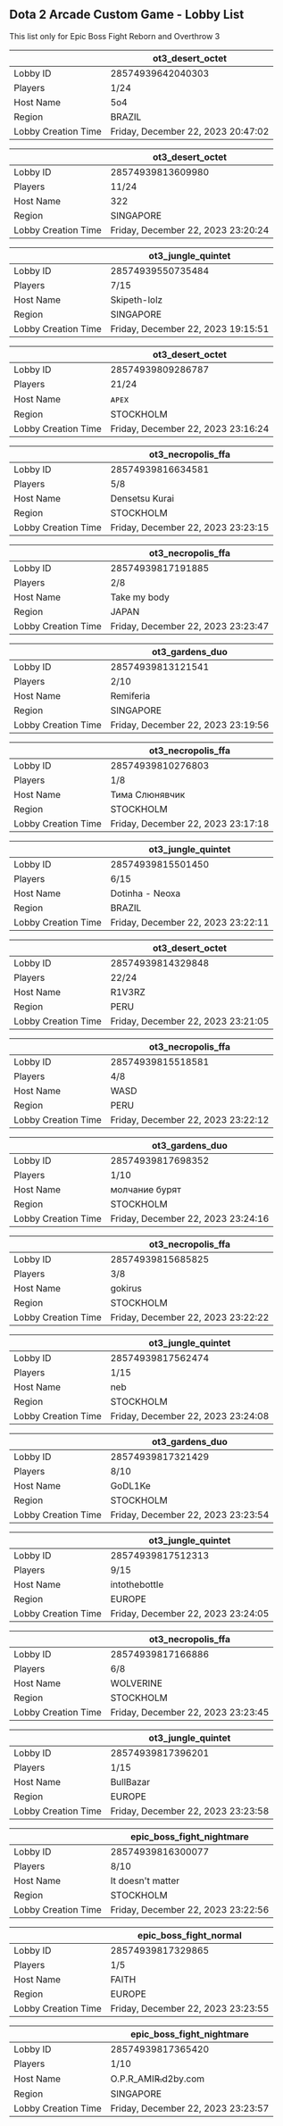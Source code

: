 ## Dota 2 Arcade Custom Game - Lobby List

This list only for Epic Boss Fight Reborn and Overthrow 3

|  | ot3_desert_octet |
| ------ | ------ |
| Lobby ID | 28574939642040303 |
| Players | 1/24 |
| Host Name | 5o4 |
| Region | BRAZIL |
| Lobby Creation Time | Friday, December 22, 2023 20:47:02 |


|  | ot3_desert_octet |
| ------ | ------ |
| Lobby ID | 28574939813609980 |
| Players | 11/24 |
| Host Name | 322 |
| Region | SINGAPORE |
| Lobby Creation Time | Friday, December 22, 2023 23:20:24 |


|  | ot3_jungle_quintet |
| ------ | ------ |
| Lobby ID | 28574939550735484 |
| Players | 7/15 |
| Host Name | Skipeth-lolz |
| Region | SINGAPORE |
| Lobby Creation Time | Friday, December 22, 2023 19:15:51 |


|  | ot3_desert_octet |
| ------ | ------ |
| Lobby ID | 28574939809286787 |
| Players | 21/24 |
| Host Name | ᴀᴘᴇx |
| Region | STOCKHOLM |
| Lobby Creation Time | Friday, December 22, 2023 23:16:24 |


|  | ot3_necropolis_ffa |
| ------ | ------ |
| Lobby ID | 28574939816634581 |
| Players | 5/8 |
| Host Name | Densetsu Kurai |
| Region | STOCKHOLM |
| Lobby Creation Time | Friday, December 22, 2023 23:23:15 |


|  | ot3_necropolis_ffa |
| ------ | ------ |
| Lobby ID | 28574939817191885 |
| Players | 2/8 |
| Host Name | Take my body |
| Region | JAPAN |
| Lobby Creation Time | Friday, December 22, 2023 23:23:47 |


|  | ot3_gardens_duo |
| ------ | ------ |
| Lobby ID | 28574939813121541 |
| Players | 2/10 |
| Host Name | Remiferia |
| Region | SINGAPORE |
| Lobby Creation Time | Friday, December 22, 2023 23:19:56 |


|  | ot3_necropolis_ffa |
| ------ | ------ |
| Lobby ID | 28574939810276803 |
| Players | 1/8 |
| Host Name | Тима Слюнявчик |
| Region | STOCKHOLM |
| Lobby Creation Time | Friday, December 22, 2023 23:17:18 |


|  | ot3_jungle_quintet |
| ------ | ------ |
| Lobby ID | 28574939815501450 |
| Players | 6/15 |
| Host Name | Dotinha - Neoxa |
| Region | BRAZIL |
| Lobby Creation Time | Friday, December 22, 2023 23:22:11 |


|  | ot3_desert_octet |
| ------ | ------ |
| Lobby ID | 28574939814329848 |
| Players | 22/24 |
| Host Name | R1V3RZ |
| Region | PERU |
| Lobby Creation Time | Friday, December 22, 2023 23:21:05 |


|  | ot3_necropolis_ffa |
| ------ | ------ |
| Lobby ID | 28574939815518581 |
| Players | 4/8 |
| Host Name | WASD |
| Region | PERU |
| Lobby Creation Time | Friday, December 22, 2023 23:22:12 |


|  | ot3_gardens_duo |
| ------ | ------ |
| Lobby ID | 28574939817698352 |
| Players | 1/10 |
| Host Name | молчание бурят |
| Region | STOCKHOLM |
| Lobby Creation Time | Friday, December 22, 2023 23:24:16 |


|  | ot3_necropolis_ffa |
| ------ | ------ |
| Lobby ID | 28574939815685825 |
| Players | 3/8 |
| Host Name | gokirus |
| Region | STOCKHOLM |
| Lobby Creation Time | Friday, December 22, 2023 23:22:22 |


|  | ot3_jungle_quintet |
| ------ | ------ |
| Lobby ID | 28574939817562474 |
| Players | 1/15 |
| Host Name | neb |
| Region | STOCKHOLM |
| Lobby Creation Time | Friday, December 22, 2023 23:24:08 |


|  | ot3_gardens_duo |
| ------ | ------ |
| Lobby ID | 28574939817321429 |
| Players | 8/10 |
| Host Name | GoDL1Ke |
| Region | STOCKHOLM |
| Lobby Creation Time | Friday, December 22, 2023 23:23:54 |


|  | ot3_jungle_quintet |
| ------ | ------ |
| Lobby ID | 28574939817512313 |
| Players | 9/15 |
| Host Name | intothebottle |
| Region | EUROPE |
| Lobby Creation Time | Friday, December 22, 2023 23:24:05 |


|  | ot3_necropolis_ffa |
| ------ | ------ |
| Lobby ID | 28574939817166886 |
| Players | 6/8 |
| Host Name | WOLVERINE |
| Region | STOCKHOLM |
| Lobby Creation Time | Friday, December 22, 2023 23:23:45 |


|  | ot3_jungle_quintet |
| ------ | ------ |
| Lobby ID | 28574939817396201 |
| Players | 1/15 |
| Host Name | BullBazar |
| Region | EUROPE |
| Lobby Creation Time | Friday, December 22, 2023 23:23:58 |


|  | epic_boss_fight_nightmare |
| ------ | ------ |
| Lobby ID | 28574939816300077 |
| Players | 8/10 |
| Host Name | It doesn't matter |
| Region | STOCKHOLM |
| Lobby Creation Time | Friday, December 22, 2023 23:22:56 |


|  | epic_boss_fight_normal |
| ------ | ------ |
| Lobby ID | 28574939817329865 |
| Players | 1/5 |
| Host Name | FAITH |
| Region | EUROPE |
| Lobby Creation Time | Friday, December 22, 2023 23:23:55 |


|  | epic_boss_fight_nightmare |
| ------ | ------ |
| Lobby ID | 28574939817365420 |
| Players | 1/10 |
| Host Name | O.P.R_AMIR̶.d2by.com |
| Region | SINGAPORE |
| Lobby Creation Time | Friday, December 22, 2023 23:23:57 |


